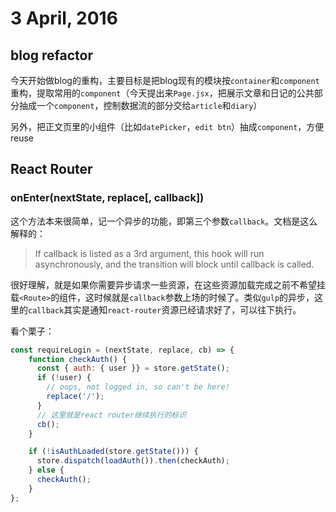 # 3 April, 2016

## blog refactor

今天开始做blog的重构，主要目标是把blog现有的模块按`container`和`component`重构，提取常用的`component`（今天提出来`Page.jsx`，把展示文章和日记的公共部分抽成一个`component`，控制数据流的部分交给`article`和`diary`）

另外，把正文页里的小组件（比如`datePicker`，`edit btn`）抽成`component`，方便reuse

## React Router

### onEnter(nextState, replace[, callback])

这个方法本来很简单，记一个异步的功能，即第三个参数`callback`。文档是这么解释的：

> If callback is listed as a 3rd argument, this hook will run asynchronously, and the transition will block until callback is called.

很好理解，就是如果你需要异步请求一些资源，在这些资源加载完成之前不希望挂载`<Route>`的组件，这时候就是`callback`参数上场的时候了。类似`gulp`的异步，这里的`callback`其实是通知`react-router`资源已经请求好了，可以往下执行。

看个栗子：

```js
const requireLogin = (nextState, replace, cb) => {
    function checkAuth() {
      const { auth: { user }} = store.getState();
      if (!user) {
        // oops, not logged in, so can't be here!
        replace('/');
      }
      // 这里就是react router继续执行的标识
      cb();
    }

    if (!isAuthLoaded(store.getState())) {
      store.dispatch(loadAuth()).then(checkAuth);
    } else {
      checkAuth();
    }
};
```